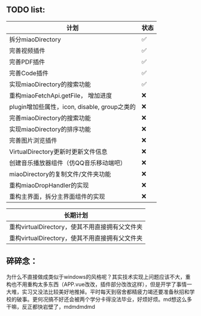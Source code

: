 ## TODO list:

| 计划 | 状态 |
|---|---|
| 拆分miaoDirectory | ✅ |
| 完善视频插件 | ✅ |
| 完善PDF插件 | ✅ |
| 完善Code插件 | ✅ |
| 实现miaoDirectory的搜索功能 | ✅ |
| 重构miaoFetchApi.getFile， 增加进度 | ❌ |
| plugin增加些属性，icon, disable, group之类的 | ❌ |
| 完善miaoDirectory的搜索功能 | ❌ |
| 实现miaoDirectory的排序功能 | ❌ |
| 完善图片浏览插件 | ❌ |
| VirtualDirectory更新时更新文件信息 | ❌ |
| 创建音乐播放器组件（仿QQ音乐移动端吧） | ❌ |
| miaoDirectory的复制文件/文件夹功能 | ❌ |
| 重构miaoDropHandler的实现 | ❌ |
| 重构主界面，拆分主界面组件的实现 | ❌ |


| 长期计划 |
|---|
| 重构virtualDirectory，使其不用直接拥有父文件夹 |
| 重构virtualDirectory，使其不用直接拥有父文件夹 |

## 碎碎念：

为什么不直接做成类似于windows的风格呢？其实技术实现上问题应该不大，重构也不用重构太多东西（APP.vue改改，插件部分改改这样），但是开学了事情一大堆，实习又没法比较美好地推掉。平时每天到宿舍都精疲力竭还要准备秋招和学校的破事。更何况搞不好还会被两个学分卡得没法毕业，好烦好烦。md想这么多干嘛，反正都快岩壁了，mdmdmdmd